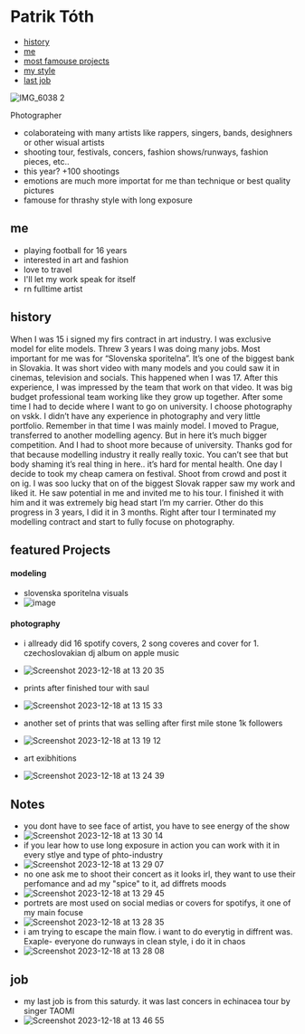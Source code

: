 # Patrik Tóth
- [history](#history)
- [me](#me)
- [most famouse projects](#featured-projects)
- [my style](#notes)
- [last job](#job)

![IMG_6038 2](https://github.com/pattot888/english-for-designers-/assets/40389985/3035d980-3fc3-432d-af95-5a099ff26437)

<!-- This is a comment, only visible to the author: Add a link to your presentation. -->
<!-- Presentations do not need to be a PDF, you may link elsewhere, such as Figma, YouTube, etc. -->
<!-- Consider adding navigation to each section (About, Featured Projects, Notes, etc.) -->
Photographer
- colaborateing with many artists like rappers, singers, bands, desighners or other wisual artists
- shooting tour, festivals, concers, fashion shows/runways, fashion pieces, etc..
- this year? +100 shootings
- emotions are much more importat for me than technique or best quality pictures
- famouse for thrashy style with long exposure 

## me
- playing football for 16 years
- interested in art and fashion
- love to travel
- I'll let my work speak for itself
- rn fulltime artist

## history 

<!-- Consider including a headshot. We’re not designing, so keep the image width/height around 320px x 320px (square). Replace "surname" with your surname in the file name. -->
When I was 15 i signed my firs contract in art industry. I was exclusive model for elite models. Threw 3 years I was doing many jobs. Most important for me was for “Slovenska sporitelna”. It’s one of the biggest bank in Slovakia. It was short video with many models and you could saw it in cinemas, television and socials. This happened when I was 17. After this experience, I was impressed by the team that work on that video. It was big budget professional team working like they grow up together. After some time I had to decide where I want to go on university. I choose photography on vskk. I didn’t have any experience in photography and very little portfolio. Remember in that time I was mainly model. I moved to Prague, transferred to another modelling agency. But in here it’s much bigger competition. And I had to shoot more because of university. Thanks god for that because modelling industry it really really toxic. You can’t see that but body shaming it’s real thing in here.. it’s hard for mental health. One day I decide to took my cheap camera on festival. Shoot from crowd and post it on ig. I was soo lucky that on of the biggest Slovak rapper saw my work and liked it. He saw potential in me and invited me to his tour. I finished it with him and it was extremely big head start I’m my carrier. Other do this progress in 3 years, I did it in 3 months. Right after tour I terminated my modelling contract and start to fully focuse on photography. 


## featured Projects

#### modeling
- slovenska sporitelna visuals 
- ![image](https://github.com/pattot888/english-for-designers-/assets/40389985/2fc2317c-4610-4b53-90b7-5d01e6597cc2)

#### photography 
- i allready did 16 spotify covers, 2 song coveres and cover for 1. czechoslovakian dj album on apple music
- ![Screenshot 2023-12-18 at 13 20 35](https://github.com/pattot888/english-for-designers-/assets/40389985/f92ecf07-249c-44ae-be88-9bef3d597672)

- prints after finished tour with saul 
- ![Screenshot 2023-12-18 at 13 15 33](https://github.com/pattot888/english-for-designers-/assets/40389985/b92db382-afa4-4d5c-b27e-8b915a94d90f)

- another set of prints that was selling after first mile stone 1k followers
- ![Screenshot 2023-12-18 at 13 19 12](https://github.com/pattot888/english-for-designers-/assets/40389985/0a7249fa-78cf-4815-aaab-3d660ee71df7)

- art exibhitions 
- ![Screenshot 2023-12-18 at 13 24 39](https://github.com/pattot888/english-for-designers-/assets/40389985/d1283ea9-d200-4958-9389-82b85ce2e7bb)


## Notes
- you dont have to see face of artist, you have to see energy of the show 
- ![Screenshot 2023-12-18 at 13 30 14](https://github.com/pattot888/english-for-designers-/assets/40389985/ed808048-470c-482c-b5ca-f48a4ce58c40)
- if you lear how to use long exposure in action you can work with it in every stlye and type of phto-industry
- ![Screenshot 2023-12-18 at 13 29 07](https://github.com/pattot888/english-for-designers-/assets/40389985/6e2eb42f-630c-4bed-ad0b-dee404a91361)
- no one ask me to shoot their concert as it looks irl, they want to use their perfomance and ad my "spice" to it, ad diffrets moods
- ![Screenshot 2023-12-18 at 13 29 45](https://github.com/pattot888/english-for-designers-/assets/40389985/99d17b16-fe5d-4821-bd74-83e8b92c52a2)
- portrets are most used on social medias or covers for spotifys, it one of my main focuse 
- ![Screenshot 2023-12-18 at 13 28 35](https://github.com/pattot888/english-for-designers-/assets/40389985/e6442f09-1024-499d-b134-3013f159884b)
- i am trying to escape the main flow. i want to do everytig in diffrent was. Exaple- everyone do runways in clean style, i do it in chaos 
- ![Screenshot 2023-12-18 at 13 28 08](https://github.com/pattot888/english-for-designers-/assets/40389985/792abd51-72a1-4779-9be3-a4712d905ab9)

## job
- my last job is from this saturdy. it was last concers in echinacea tour by singer TAOMI
- ![Screenshot 2023-12-18 at 13 46 55](https://github.com/pattot888/english-for-designers-/assets/40389985/335bf61f-496d-46ef-aca3-3b279a327910)

